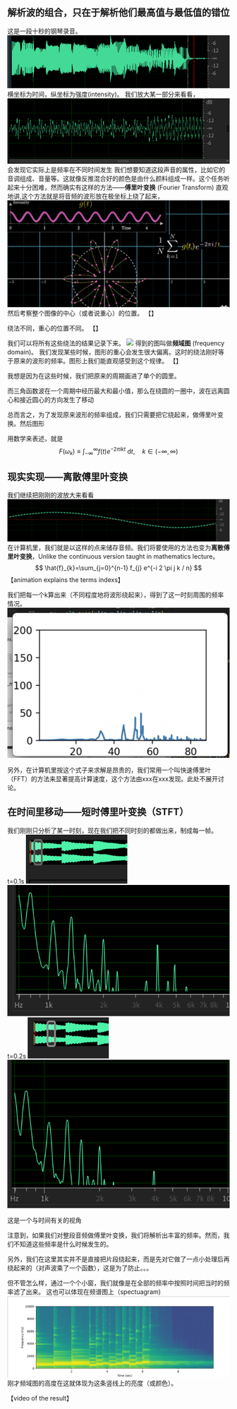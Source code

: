## 解析波的组合，只在于解析他们最高值与最低值的错位
这是一段十秒的钢琴录音。
![](2022-08-04-14-28-53.png)
横坐标为时间，纵坐标为强度(intensity)。
我们放大某一部分来看看，
![](2022-08-04-14-58-43.png)
会发现它实际上是频率在不同时间发生
我们想要知道这段声音的属性，比如它的音调组成、音量等。这就像反推混合好的颜色是由什么颜料组成一样。这个任务听起来十分困难，然而确实有这样的方法——**傅里叶变换** (Fourier Transform)
直观地讲,这个方法就是将音频的波形放在极坐标上绕了起来，
![](2022-08-02-16-42-12.png)
然后考察整个图像的中心（或者说重心）的位置。
【】

绕法不同，重心的位置不同。
【】

我们可以将所有这些绕法的结果记录下来。
![](2022-08-04-17-48-29.png)
得到的图叫做**频域图** (frequency domain)。
我们发现某些时候，图形的重心会发生很大偏离。这时的绕法刚好等于原来的波形的频率。图形上我们能直观感受到这个规律。
【】

我想是因为在这些时候，我们把原来的周期画进了单个的圆里。

而三角函数波在一个周期中经历最大和最小值，那么在绕圆的一圈中，波在远离圆心和接近圆心的方向发生了移动

总而言之，为了发现原来波形的频率组成，我们只需要把它绕起来，做傅里叶变换。然后图形

用数学来表述，就是
$$
F\left(\omega_{k}\right) \equiv \int_{-\infty}^{\infty} f(t) e^{-2 \pi i k t} \mathrm{~d} t, \quad k \in(-\infty, \infty)
$$

## 现实实现——离散傅里叶变换

我们继续把刚刚的波放大来看看
![](2022-08-04-15-14-11.png)
在计算机里，我们就是以这样的点来储存音频。我们将要使用的方法也变为**离散傅里叶变换**，Unlike the continuous version taught in mathematics lecture。
$$
\hat{f}_{k}=\sum_{j=0}^{n-1} f_{j} e^{-i 2 \pi j k / n}
$$
【animation explains the terms indexs】

我们把每一个k算出来（不同程度地将波形绕起来），得到了这一时刻周围的频率情况。
![](123.png)

另外，在计算机里按这个式子来求解是昂贵的，我们常用一个叫快速傅里叶（FFT）的方法来显著提高计算速度，这个方法由xxx在xxx发现。此处不展开讨论。 


## 在时间里移动——短时傅里叶变换（STFT）
我们刚刚只分析了某一时刻，现在我们把不同时刻的都做出来，制成每一帧。
t=0.1s
![](2022-08-04-17-08-16.png)
![](2022-08-04-17-10-33.png)
t=0.2s
![](2022-08-04-17-07-40.png)
![](2022-08-04-17-11-13.png)

这是一个与时间有关的视角

注意到，如果我们对整段音频做傅里叶变换，我们将解析出丰富的频率。然而，我们不知道这些频率是什么时候发生的。

另外，我们在这里其实并不是直接把片段绕起来，而是先对它做了一点小处理后再绕起来的（对声波乘了一个函数），这是为了防止。。。

但不管怎么样，通过一个个小窗，我们就像是在全部的频率中按照时间把当时的频率滤了出来。
这也可以体现在频谱图上（spectuagram)
![](2022-08-02-16-47-37.png)
刚才频域图的高度在这就体现为这条竖线上的亮度（或颜色）。

【video of the result】